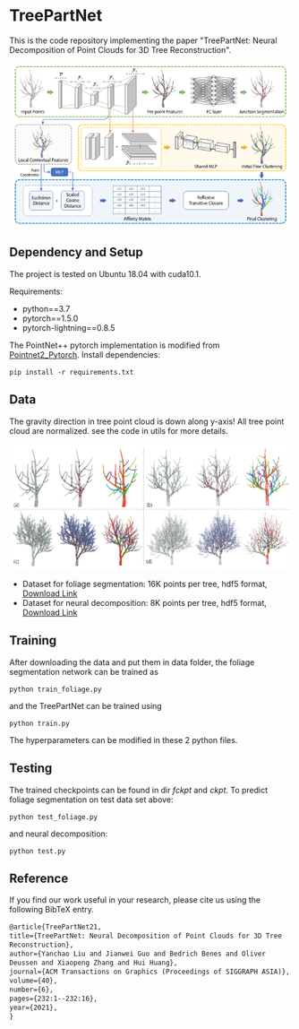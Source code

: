 # TreePartNet

This is the code repository implementing the paper "TreePartNet: Neural Decomposition of Point Clouds for 3D Tree Reconstruction".


![teaser](TreePartNet.png)

## Dependency and Setup
The project is tested on Ubuntu 18.04 with cuda10.1. 

Requirements:
- python==3.7
- pytorch==1.5.0
- pytorch-lightning==0.8.5

The PointNet++ pytorch implementation is modified from [Pointnet2_Pytorch](https://github.com/erikwijmans/Pointnet2_PyTorch). Install dependencies:
```
pip install -r requirements.txt
```

## Data
The gravity direction in tree point cloud is down along y-axis! All tree point cloud are normalized. see the code in utils for more details. 


![data](tree_data.png)

- Dataset for foliage segmentation: 16K points per tree, hdf5 format, [Download Link](https://mailsucaseducn-my.sharepoint.com/:f:/g/personal/liuyanchao18_mails_ucas_edu_cn/Eg3s4r5_7GZIneYgPeV7SNABLg6oVE7yJvgF38UJYKki6Q?e=zZiUlb)
- Dataset for neural decomposition: 8K points per tree, hdf5 format, [Download Link](https://1drv.ms/u/s!Am5H_4z5WHyYa7TmZLatW6ZHMaE?e=W4toEN)

## Training
After downloading the data and put them in data folder, the foliage segmentation network can be trained as
```
python train_foliage.py
```
and the TreePartNet can be trained using
```
python train.py
```
The hyperparameters can be modified in these 2 python files.

## Testing
The trained checkpoints can be found in dir *fckpt* and *ckpt*.
To predict foliage segmentation on test data set above:
```
python test_foliage.py
```
and neural decomposition:
```
python test.py
```

## Reference
If you find our work useful in your research, please cite us using the following BibTeX entry.
```
@article{TreePartNet21,
title={TreePartNet: Neural Decomposition of Point Clouds for 3D Tree Reconstruction},
author={Yanchao Liu and Jianwei Guo and Bedrich Benes and Oliver Deussen and Xiaopeng Zhang and Hui Huang},
journal={ACM Transactions on Graphics (Proceedings of SIGGRAPH ASIA)},
volume={40},
number={6},
pages={232:1--232:16},
year={2021},
} 
```
